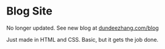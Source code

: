 # Blog Site
No longer updated. See new blog at [dundeezhang.com/blog](https://dundeezhang.com/blog)

Just made in HTML and CSS. Basic, but it gets the job done.
